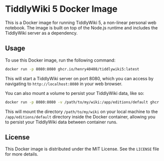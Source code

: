 # TiddlyWiki 5 Docker Image

This is a Docker image for running TiddlyWiki 5, a non-linear personal web notebook. The image is built on top of the Node.js runtime and includes the TiddlyWiki server as a dependency.

## Usage

To use this Docker image, run the following command:

```sh
docker run -p 8080:8080 ghcr.io/henry40408/tiddlywiki5:latest

```

This will start a TiddlyWiki server on port 8080, which you can access by navigating to `http://localhost:8080` in your web browser.

You can also mount a volume to persist your TiddlyWiki data, like so:

```sh
docker run -p 8080:8080 -v /path/to/my/wiki:/app/editions/default ghcr.io/henry40408/tiddlywiki5:latest
```

This will mount the directory `/path/to/my/wiki` on your local machine to the `/app/editions/default` directory inside the Docker container, allowing you to persist your TiddlyWiki data between container runs.

## License

This Docker image is distributed under the MIT License. See the `LICENSE` file for more details.
